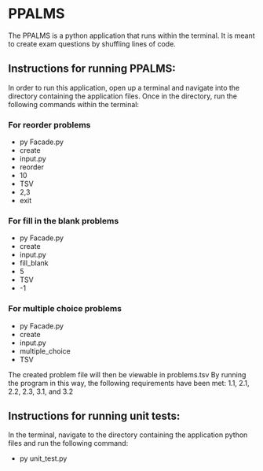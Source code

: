 # PPALMS

The PPALMS is a python application that runs within the terminal. It is meant to create exam questions by shuffling lines of code.

## Instructions for running PPALMS:
In order to run this application, open up a terminal and navigate into the directory containing the application files. 
Once in the directory, run the following commands within the terminal:

### For reorder problems
- py Facade.py
- create
- input.py
- reorder
- 10
- TSV
- 2,3
- exit

### For fill in the blank problems
- py Facade.py
- create
- input.py
- fill_blank
- 5
- TSV
- -1

### For multiple choice problems
- py Facade.py
- create
- input.py
- multiple_choice
- TSV



The created problem file will then be viewable in problems.tsv
By running the program in this way, the following requirements have been met:
1.1, 2.1, 2.2, 2.3, 3.1, and 3.2

## Instructions for running unit tests:
In the terminal, navigate to the directory containing the application python files and run the following command: 

- py unit_test.py

